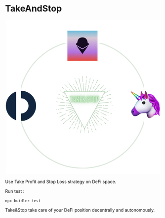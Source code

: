 # TakeAndStop

<p align="center">
  <img width="500" height="500" src="https://raw.githubusercontent.com/Gauddel/TakeAndStop/master/assets/Take%26Stop.png">
</p>

Use Take Profit and Stop Loss strategy on DeFi space.

Run test :
```
npx buidler test
```

Take&Stop take care of your DeFi position decentrally and autonomously.